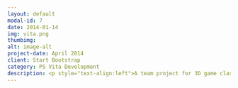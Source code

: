 ```yaml
---
layout: default
modal-id: 7
date: 2014-01-14
img: vita.png
thumbimg:
alt: image-alt
project-date: April 2014
client: Start Bootstrap
category: PS Vita Development
description: <p style="text-align:left">A team project for 3D game class in NTUST. In this project, we had access to sony's psvita sdk and that was what our project was based on. Our original concept for the game was to combine the gameplay elements of rubik's cube and tower defense games. We used rubik's cube as our level scenes. In each level, enemies spawn at a random location on the cube and follow a path to an end point on the cube. When enough enemies reached the end point, the player loses. As players progress to a new level, the enemy's path changes, so players have to rearrange the cube to chnage towers' positions to best counter the enemy's new attack plan.</p></br></br><p style="text-align:left">Unfortunately, due to time restriction, we only finished bare-bones gameplay elements. Below is our project in action.</p></br></br><iframe width="560" height="315" src="https://www.youtube.com/embed/ydA1b-RsrPg" frameborder="0" allowfullscreen></iframe></br><p style="text-align:left">Tools Used:</br> - Visual Studio 2012</br> - PS vita sdk</br> - Maya</p>
---
```

